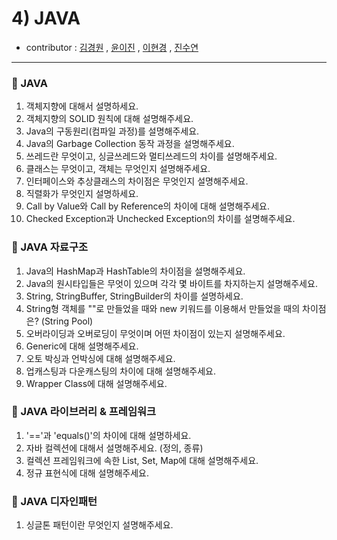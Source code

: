 # 4) JAVA 
- contributor : [김경원](https://github.com/shining8543) , [윤이진](https://github.com/483759) , [이현경](https://github.com/honggoii) , [진수연](https://github.com/jjuyeon)
<hr/>

### :notebook_with_decorative_cover: JAVA
1. 객체지향에 대해서 설명하세요.
2. 객체지향의 SOLID 원칙에 대해 설명해주세요.
3. Java의 구동원리(컴파일 과정)를 설명해주세요.
4. Java의 Garbage Collection 동작 과정을 설명해주세요.
5. 쓰레드란 무엇이고, 싱글쓰레드와 멀티쓰레드의 차이를 설명해주세요.
6. 클래스는 무엇이고, 객체는 무엇인지 설명해주세요.
7. 인터페이스와 추상클래스의 차이점은 무엇인지 설명해주세요.
8. 직렬화가 무엇인지 설명하세요.
9. Call by Value와 Call by Reference의 차이에 대해 설명해주세요.
10. Checked Exception과 Unchecked Exception의 차이를 설명해주세요.

### :notebook_with_decorative_cover: JAVA 자료구조
1. Java의 HashMap과 HashTable의 차이점을 설명해주세요.
2. Java의 원시타입들은 무엇이 있으며 각각 몇 바이트를 차지하는지 설명해주세요.
3. String, StringBuffer, StringBuilder의 차이를 설명하세요.
4. String형 객체를 ""로 만들었을 때와 new 키워드를 이용해서 만들었을 때의 차이점은? (String Pool)
5. 오버라이딩과 오버로딩이 무엇이며 어떤 차이점이 있는지 설명해주세요.
6. Generic에 대해 설명해주세요.
7. 오토 박싱과 언박싱에 대해 설명해주세요.
8. 업캐스팅과 다운캐스팅의 차이에 대해 설명해주세요.
9. Wrapper Class에 대해 설명해주세요.

### :notebook_with_decorative_cover: JAVA 라이브러리 & 프레임워크
1. '=='과 'equals()'의 차이에 대해 설명하세요.
2. 자바 컬렉션에 대해서 설명해주세요. (정의, 종류)
3. 컬렉션 프레임워크에 속한 List, Set, Map에 대해 설명해주세요.
4. 정규 표현식에 대해 설명해주세요.

### :notebook_with_decorative_cover: JAVA 디자인패턴
1. 싱글톤 패턴이란 무엇인지 설명해주세요.
